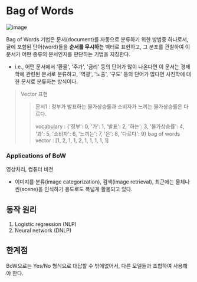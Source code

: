 # Bag of Words
![image](https://user-images.githubusercontent.com/39285147/179490578-5e5ee6b5-6832-4fdf-b790-6814695b1f90.png)

Bag of Words 기법은 문서(document)를 자동으로 분류하기 위한 방법중 하나로서, 글에 포함된 단어(word)들을 **순서를 무시하는** 벡터로 표현하고, 그 분포를 관찰하여 이 문서가 어떤 종류의 문서인지를 판단하는 기법을 지칭한다.
- i.e., 어떤 문서에서 '환율', '주가', '금리' 등의 단어가 많이 나온다면 이 문서는 경제학에 관련된 문서로 분류하고, '역광', '노출', '구도' 등의 단어가 많다면 사진학에 대한 문서로 분류하는 방식이다.

> Vector 표현
>> 문서1 : 정부가 발표하는 물가상승률과 소비자가 느끼는 물가상승률은 다르다.
>>
>> vocabulary : {'정부': 0, '가': 1, '발표': 2, '하는': 3, '물가상승률': 4, '과': 5, '소비자': 6, '느끼는': 7, '은': 8, '다르다': 9}
>> bag of words vector : [1, 2, 1, 1, 2, 1, 1, 1, 1, 1]

### Applications of BoW
영상처리, 컴퓨터 비전 
- 이미지를 분류(image categorization), 검색(image retrieval), 최근에는 물체나 씬(scene)을 인식하기 용도로도 폭넓게 활용되고 있다.

## 동작 원리
1. Logistic regression (NLP)
2. Neural network (DNLP)

## 한계점
BoW으로는 Yes/No 형식으로 대답할 수 밖에없어서, 다른 모델들과 조합하여 사용해야 한다.

